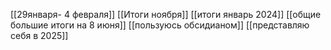 [[29января- 4 февраля]]
[[Итоги ноября]]
[[итоги январь 2024]]
[[общие большие итоги на 8 июня]]
[[пользуюсь обсидианом]]
[[представляю себя в 2025]]